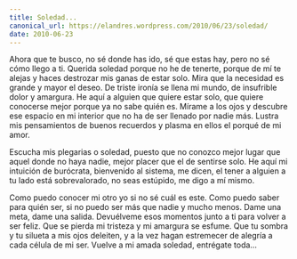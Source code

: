 ```yaml
---
title: Soledad...
canonical_url: https://elandres.wordpress.com/2010/06/23/soledad/
date: 2010-06-23
---
```


Ahora que te busco, no sé donde has ido, sé que estas hay, pero no sé cómo llego a ti. Querida soledad porque no he de tenerte, porque de mí te alejas y haces destrozar mis ganas de estar solo. Mira que la necesidad es grande y mayor el deseo. De triste ironía se llena mi mundo, de insufrible dolor y amargura. He aquí a alguien que quiere estar solo, que quiere conocerse mejor porque ya no sabe quién es. Mírame a los ojos y descubre ese espacio en mi interior que no ha de ser llenado por nadie más. Lustra mis pensamientos de buenos recuerdos y plasma en ellos el porqué de mi amor.

Escucha mis plegarias o soledad, puesto que no conozco mejor lugar que aquel donde no haya nadie, mejor placer que el de sentirse solo. He aquí mi intuición de burócrata, bienvenido al sistema, me dicen, el tener a alguien a tu lado está sobrevalorado, no seas estúpido, me digo a mí mismo.

Como puedo conocer mi otro yo si no sé cuál es este. Como puedo saber para quién ser, si no puedo ser más que nadie y mucho menos. Dame una meta, dame una salida. Devuélveme esos momentos junto a ti para volver a ser feliz. Que se pierda mi tristeza y mi amargura se esfume. Que tu sombra y tu silueta a mis ojos deleiten, y a la vez hagan estremecer de alegría a cada célula de mi ser. Vuelve a mi amada soledad, entrégate toda…

